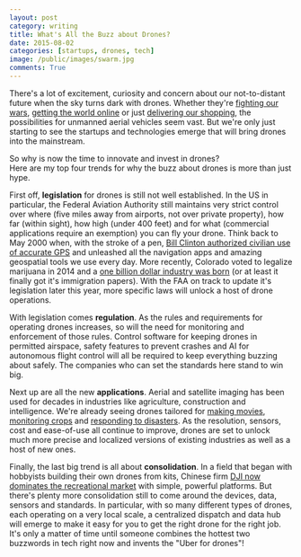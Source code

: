 ```yaml
---
layout: post
category: writing
title: What's All the Buzz about Drones?
date: 2015-08-02
categories: [startups, drones, tech]
image: /public/images/swarm.jpg
comments: True
---
```


There's a lot of excitement, curiosity and concern about our not-to-distant future when the sky turns dark with drones. 
Whether they're [fighting our wars](https://www.youtube.com/watch?v=hZV8IfJm-MI), [getting the world online](http://venturebeat.com/2015/07/30/facebooks-new-massive-drone-will-beam-the-internet-down-to-developing-countries/) or just [delivering our shopping](), the possibilities for unmanned aerial vehicles seem vast. 
But we're only just starting to see the startups and technologies emerge that will bring drones into the mainstream.

So why is now the time to innovate and invest in drones?<br/>
Here are my top four trends for why the buzz about drones is more than just hype.

First off, **legislation** for drones is still not well established. 
In the US in particular, the Federal Aviation Authority still maintains very strict control over where (five miles away from airports, not over private property), how far (within sight), how high (under 400 feet) and for what (commercial applications require an exemption) you can fly your drone.
Think back to May 2000 when, with the stroke of a pen, [Bill Clinton authorized civilian use of accurate GPS](http://www.cnet.com/news/celebrating-10-years-of-gps-for-the-masses/) and unleashed all the navigation apps and amazing geospatial tools we use every day.
More recently, Colorado voted to legalize marijuana in 2014 and a [one billion dollar industry was born](http://www.washingtonpost.com/news/wonkblog/wp/2015/02/12/colorados-legal-weed-market-700-million-in-sales-last-year-1-billion-by-2016/) (or at least it finally got it's immigration papers).
With the FAA on track to update it's legislation later this year, more specific laws will unlock a host of drone operations.

With legislation comes **regulation**. 
As the rules and requirements for operating drones increases, so will the need for monitoring and enforcement of those rules. 
Control software for keeping drones in permitted airspace, safety features to prevent crashes and AI for autonomous flight control will all be required to keep everything buzzing about safely.
The companies who can set the standards here stand to win big.

Next up are all the new **applications**.
Aerial and satellite imaging has been used for decades in industries like agriculture, construction and intelligence.
We're already seeing drones tailored for [making movies](http://www.wired.com/2015/03/drone-filmmaking/), [monitoring crops](http://www.precisionhawk.com/) and [responding to disasters](https://player.vimeo.com/video/126676918).
As the resolution, sensors, cost and ease-of-use all continue to improve, drones are set to unlock much more precise and localized versions of existing industries as well as a host of new ones.

Finally, the last big trend is all about **consolidation**. 
In a field that began with hobbyists building their own drones from kits, Chinese firm [DJI now dominates the recreational market](http://www.economist.com/news/business/21647981-chinese-firm-has-taken-lead-promising-market-up) with simple, powerful platforms.
But there's plenty more consolidation still to come around the devices, data, sensors and standards. 
In particular, with so many different types of drones, each operating on a very local scale, a centralized dispatch and data hub will emerge to make it easy for you to get the right drone for the right job.
It's only a matter of time until someone combines the hottest two buzzwords in tech right now and invents the "Uber for drones"!
